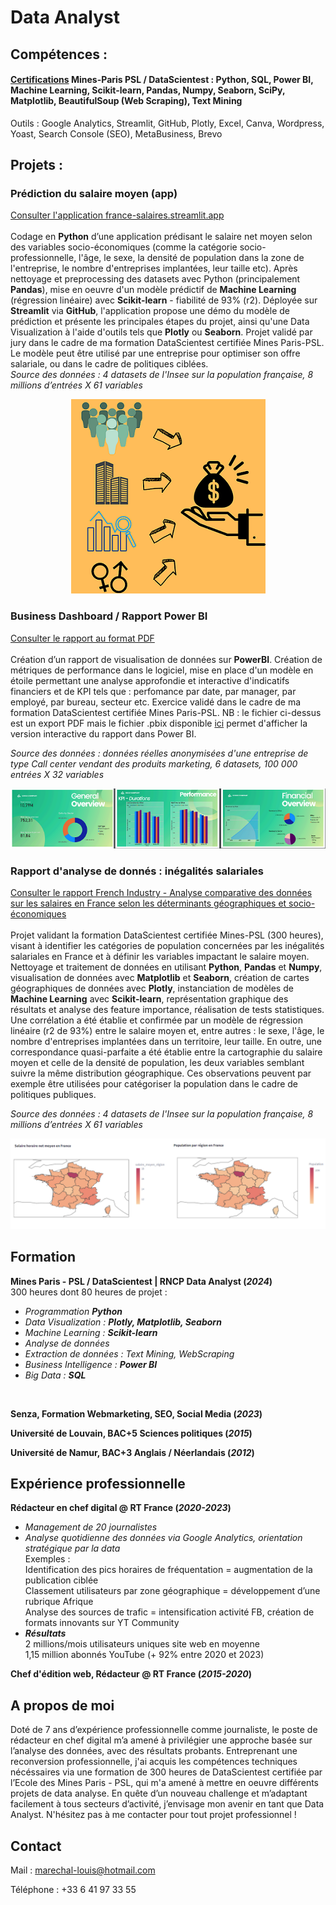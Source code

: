 # Data Analyst

## Compétences : 
#### <a href="https://www.linkedin.com/in/marechal-louis/details/certifications/" target="_blank">Certifications</a> Mines-Paris PSL / DataScientest : Python, SQL, Power BI, Machine Learning, Scikit-learn, Pandas, Numpy, Seaborn, SciPy, Matplotlib, BeautifulSoup (Web Scraping), Text Mining
Outils : Google Analytics, Streamlit, GitHub, Plotly, Excel, Canva, Wordpress, Yoast, Search Console (SEO), MetaBusiness, Brevo

## Projets :
### Prédiction du salaire moyen (app) 
<a href="https://france-salaires.streamlit.app/" target="_blank">Consulter l'application france-salaires.streamlit.app</a>  
<br />Codage en **Python** d’une application prédisant le salaire net moyen selon des variables socio-économiques (comme la catégorie socio-professionnelle, l'âge, le sexe, la densité de population dans la zone de l'entreprise, le nombre d'entreprises implantées, leur taille etc). Après nettoyage et preprocessing des datasets avec Python (principalement **Pandas**), mise en oeuvre d'un modèle prédictif de **Machine Learning** (régression linéaire) avec **Scikit-learn** - fiabilité de 93% (r2). Déployée sur **Streamlit** via **GitHub**, l'application propose une démo du modèle de prédiction et présente les principales étapes du projet, ainsi qu'une Data Visualization à l'aide d'outils tels que **Plotly** ou **Seaborn**. Projet validé par jury dans le cadre de ma formation DataScientest certifiée Mines Paris-PSL. Le modèle peut être utilisé par une entreprise pour optimiser son offre salariale, ou dans le cadre de politiques ciblées.
<br />*Source des données : 4 datasets de l'Insee sur la population française, 8 millions d’entrées X 61 variables*


<p align="center">
  <img src="app-design.png" alt="Overview app" />
</p>


### Business Dashboard / Rapport Power BI
<a href="https://louis-marechal.github.io/BusinessReport-PowerBI.pdf" target="_blank">Consulter le rapport au format PDF</a>
<br />
<br />Création d’un rapport de visualisation de données sur **PowerBI**. Création de métriques de performance dans le logiciel, mise en place d'un modèle en étoile permettant une analyse approfondie et interactive d'indicatifs financiers et de KPI tels que : perfomance par date, par manager, par employé, par bureau, secteur etc. Exercice validé dans le cadre de ma formation DataScientest certifiée Mines Paris-PSL. NB : le fichier ci-dessus est un export PDF mais le fichier .pbix disponible <a href="https://louis-marechal.github.io/BusinessReport.pbix" target="_blank" download>ici</a> permet d'afficher la version interactive du rapport dans Power BI.

*Source des données : données réelles anonymisées d'une entreprise de type Call center vendant des produits marketing, 6 datasets, 100 000 entrées X 32 variables*



<p align="center">
  <img src="overview-rapport.png" alt="Overview rapport" />
</p>


### Rapport d'analyse de donnés : inégalités salariales

<a href="https://louis-marechal.github.io/French_industry.pdf" target="_blank">Consulter le rapport French Industry - Analyse comparative des données sur les salaires en France selon les déterminants géographiques et socio-économiques</a>
<br />
<br />Projet validant la formation DataScientest certifiée Mines-PSL (300 heures), visant à identifier les catégories de population concernées par les inégalités salariales en France et à définir les variables impactant le salaire moyen. Nettoyage et traitement de données en utilisant **Python**, **Pandas** et **Numpy**, visualisation de données avec **Matplotlib** et **Seaborn**, création de cartes géographiques de données avec **Plotly**, instanciation de modèles de **Machine Learning** avec **Scikit-learn**, représentation graphique des résultats et analyse des feature importance, réalisation de tests statistiques. Une corrélation a été établie et confirmée par un modèle de régression linéaire (r2 de 93%) entre le salaire moyen et, entre autres : le sexe, l'âge, le nombre d'entreprises implantées dans un territoire, leur taille. En outre, une correspondance quasi-parfaite a été établie entre la cartographie du salaire moyen et celle de la densité de population, les deux variables semblant suivre la même distribution géographique. Ces observations peuvent par exemple être utilisées pour catégoriser la population dans le cadre de politiques publiques.


*Source des données : 4 datasets de l'Insee sur la population française, 8 millions d’entrées X 61 variables*


![Cartes du salaire et de la population](graph2.png)

## Formation
**Mines Paris - PSL / DataScientest | RNCP Data Analyst (_2024_)**
<br />300 heures dont 80 heures de projet :
- *Programmation **Python***
- *Data Visualization : **Plotly, Matplotlib, Seaborn***
- *Machine Learning : **Scikit-learn***
- *Analyse de données*
- *Extraction de données : Text Mining, WebScraping*
- *Business Intelligence : **Power BI***
- *Big Data : **SQL***
<br />


**Senza, Formation Webmarketing, SEO, Social Media (_2023_)**

**Université de Louvain, BAC+5 Sciences politiques (_2015_)**			        		

**Université de Namur, BAC+3 Anglais / Néerlandais (_2012_)**

## Expérience professionnelle
**Rédacteur en chef digital @ RT France (_2020-2023_)**
- *Management de 20 journalistes*
- *Analyse quotidienne des données via Google Analytics, orientation stratégique par la data*
<br /> Exemples :
<br />Identification des pics horaires de fréquentation = augmentation de la publication ciblée
<br />Classement utilisateurs par zone géographique = développement d’une rubrique Afrique
<br />Analyse des sources de trafic = intensification activité FB, création de formats innovants sur YT Community
- ***Résultats***
<br />2 millions/mois utilisateurs uniques site web en moyenne
<br />1,15 million abonnés YouTube (+ 92% entre 2020 et 2023)


**Chef d'édition web, Rédacteur @ RT France (_2015-2020_)**


## A propos de moi

Doté de 7 ans d’expérience professionnelle comme journaliste, le poste de rédacteur en chef digital m’a amené à privilégier une approche basée sur l’analyse des données, avec des résultats probants. Entreprenant une reconversion professionnelle, j'ai acquis les compétences techniques nécéssaires via une formation de 300 heures de DataScientest certifiée par l’Ecole des Mines Paris - PSL, qui m'a amené à mettre en oeuvre différents projets de data analyse. En quête d’un nouveau challenge et m’adaptant facilement à tous secteurs d’activité,  j’envisage mon avenir en tant que Data Analyst. N'hésitez pas à me contacter pour tout projet professionnel !


## Contact

Mail : [marechal-louis@hotmail.com](mailto:marechal-louis@hotmail.com)

Téléphone : +33 6 41 97 33 55


















